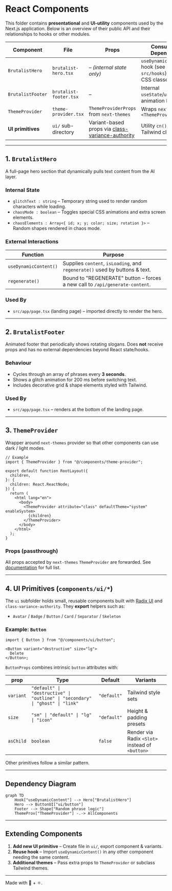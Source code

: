 # React Components

This folder contains **presentational** and **UI-utility** components used by the
Next.js application. Below is an overview of their public API and their
relationships to hooks or other modules.

| Component         | File                   | Props                                                                               | Consumes / Depends On                                              |
| ----------------- | ---------------------- | ----------------------------------------------------------------------------------- | ------------------------------------------------------------------ |
| `BrutalistHero`   | `brutalist-hero.tsx`   | – _(internal state only)_                                                           | `useDynamicContent()` hook (see `src/hooks`), Tailwind CSS classes |
| `BrutalistFooter` | `brutalist-footer.tsx` | –                                                                                   | Internal `useState`/`useEffect` animation logic                    |
| `ThemeProvider`   | `theme-provider.tsx`   | `ThemeProviderProps` from `next-themes`                                             | Wraps `next-themes` `<ThemeProvider>`                              |
| **UI primitives** | `ui/` sub-directory    | Variant-based props via [class-variance-authority](https://github.com/joe-bell/cva) | Utility `cn()` helper & Tailwind classes                           |

---

## 1. `BrutalistHero`

A full-page hero section that dynamically pulls text content from the AI layer.

### Internal State

- `glitchText : string` – Temporary string used to render random characters while loading.
- `chaosMode : boolean` – Toggles special CSS animations and extra screen elements.
- `chaosElements : Array<{ id; x; y; color; size; rotation }>` – Random shapes rendered in chaos mode.

### External Interactions

| Function              | Purpose                                                                      |
| --------------------- | ---------------------------------------------------------------------------- |
| `useDynamicContent()` | Supplies `content`, `isLoading`, and `regenerate()` used by buttons & text.  |
| `regenerate()`        | Bound to "REGENERATE" button – forces a new call to `/api/generate-content`. |

### Used By

- `src/app/page.tsx` (landing page) – imported directly to render the hero.

---

## 2. `BrutalistFooter`

Animated footer that periodically shows rotating slogans. Does **not** receive
props and has no external dependencies beyond React state/hooks.

### Behaviour

- Cycles through an array of phrases every **3 seconds**.
- Shows a glitch animation for 200 ms before switching text.
- Includes decorative grid & shape elements styled with Tailwind.

### Used By

- `src/app/page.tsx` – renders at the bottom of the landing page.

---

## 3. `ThemeProvider`

Wrapper around `next-themes` provider so that other components can use dark /
light modes.

```tsx
// Example
import { ThemeProvider } from "@/components/theme-provider";

export default function RootLayout({
  children,
}: {
  children: React.ReactNode;
}) {
  return (
    <html lang="en">
      <body>
        <ThemeProvider attribute="class" defaultTheme="system" enableSystem>
          {children}
        </ThemeProvider>
      </body>
    </html>
  );
}
```

### Props (passthrough)

All props accepted by `next-themes` `ThemeProvider` are forwarded. See
[documentation](https://github.com/pacocoursey/next-themes#props) for full list.

---

## 4. UI Primitives (`components/ui/*`)

The `ui` subfolder holds small, reusable components built with
[Radix UI](https://www.radix-ui.com/) and `class-variance-authority`.
They **export** helpers such as:

- `Avatar` / `Badge` / `Button` / `Card` / `Separator` / `Skeleton`

### Example: `Button`

```tsx
import { Button } from "@/components/ui/button";

<Button variant="destructive" size="lg">
  Delete
</Button>;
```

`ButtonProps` combines intrinsic `button` attributes with:

| prop      | Type                                                                          | Default     | Variants                                        |
| --------- | ----------------------------------------------------------------------------- | ----------- | ----------------------------------------------- |
| `variant` | `"default" \| "destructive" \| "outline" \| "secondary" \| "ghost" \| "link"` | `"default"` | Tailwind style sets                             |
| `size`    | `"sm" \| "default" \| "lg" \| "icon"`                                         | `"default"` | Height & padding presets                        |
| `asChild` | `boolean`                                                                     | `false`     | Render via Radix `<Slot>` instead of `<button>` |

Other primitives follow a similar pattern.

---

## Dependency Diagram

```mermaid
graph TD
    Hook["useDynamicContent"] --> Hero["BrutalistHero"]
    Hero --> ButtonUI["ui/button"]
    Footer --> Shape["Random phrase logic"]
    ThemeProv["ThemeProvider"] -.-> AllComponents
```

---

## Extending Components

1. **Add new UI primitive** – Create file in `ui/`, export component & variants.
2. **Reuse hook** – Import `useDynamicContent()` in any other component needing the same content.
3. **Additional themes** – Pass extra props to `ThemeProvider` or subclass Tailwind themes.

---

Made with 🎨 + ⚛️.
